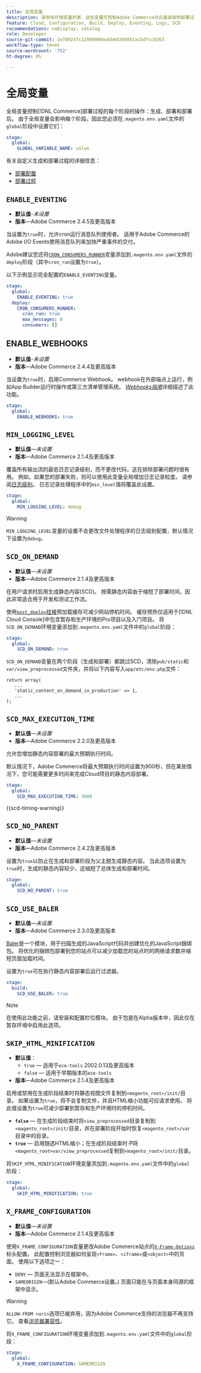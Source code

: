 ```yaml
---
title: 全局变量
description: 请参阅环境变量列表，这些变量可控制Adobe Commerce对云基础架构部署过程的操作。
feature: Cloud, Configuration, Build, Deploy, Eventing, Logs, SCD
recommendations: noDisplay, catalog
role: Developer
source-git-commit: 1e789247c12009908eabb6039d951acbdfcc9263
workflow-type: tm+mt
source-wordcount: '752'
ht-degree: 0%

---
```


# 全局变量

全局变量控制[!DNL Commerce]部署过程的每个阶段的操作：生成、部署和部署后。 由于全局变量会影响每个阶段，因此您必须在`.magento.env.yaml`文件的`global`阶段中设置它们：

```yaml
stage:
  global:
    GLOBAL_VARIABLE_NAME: value
```

有关自定义生成和部署过程的详细信息：

- [部署配置](configure-env-yaml.md)
- [部署过程](../deploy/process.md)

## `ENABLE_EVENTING`

- **默认值**-_未设置_
- **版本**—Adobe Commerce 2.4.5及更高版本

当设置为`true`时，允许cron运行消息队列使用者。 适用于Adobe Commerce的Adobe I/O Events使用消息队列来加快严重事件的交付。

Adobe建议您还将[`CRON_CONSUMERS_RUNNER`](./variables-deploy.md#cron_consumers_runner)变量添加到`.magento.env.yaml`文件的`deploy`阶段（其中`cron_run`设置为`true`）。

以下示例显示完全配置的`ENABLE_EVENTING`变量。

```yaml
stage:
  global:
    ENABLE_EVENTING: true
  deploy:
    CRON_CONSUMERS_RUNNER:
      cron_run: true
      max_messages: 0
      consumers: []
```

## ENABLE_WEBHOOKS

- **默认值**-_未设置_
- **版本**—Adobe Commerce 2.4.4及更高版本

当设置为`true`时，启用Commerce Webhook。 webhook在外部端点上运行，例如App Builder运行时操作或第三方清单管理系统。 [_Webhooks指南_](https://developer.adobe.com/commerce/extensibility/webhooks)详细描述了此功能。

```yaml
stage:
  global:
    ENABLE_WEBHOOKS: true
```

## `MIN_LOGGING_LEVEL`

- **默认值**—_未设置_
- **版本**—Adobe Commerce 2.1.4及更高版本

覆盖所有输出流的最低日志记录级别，而不更改代码，这在排除部署问题时很有用。 例如，如果您的部署失败，则可以使用此变量全局增加日志记录粒度。 请参阅[日志级别](log-handlers.md#log-levels)。 日志记录处理程序中的`min_level`值将覆盖此设置。

```yaml
stage:
  global:
    MIN_LOGGING_LEVEL: debug
```

>[!WARNING]
>
>`MIN_LOGGING_LEVEL`变量的设置不会更改文件处理程序的日志级别配置，默认情况下设置为`debug`。

## `SCD_ON_DEMAND`

- **默认值**—_未设置_
- **版本**—Adobe Commerce 2.1.4及更高版本

在用户请求时启用生成静态内容(SCD)。 按需静态内容由于缩短了部署时间，因此非常适合用于开发和测试工作流。

使用[`post_deploy`挂接](../application/hooks-property.md)预加载缓存可减少网站停机时间。 缓存预热仅适用于[!DNL Cloud Console]中包含暂存和生产环境的Pro项目以及入门项目。 将`SCD_ON_DEMAND`环境变量添加到`.magento.env.yaml`文件中的`global`阶段：

```yaml
stage:
  global:
    SCD_ON_DEMAND: true
```

`SCD_ON_DEMAND`变量在两个阶段（生成和部署）都跳过SCD，清除`pub/static`和`var/view_preprocessed`文件夹，并将以下内容写入`app/etc/env.php`文件：

```php?start_inline=1
return array(
   ...
   'static_content_on_demand_in_production' => 1,
   ...
);
```

## `SCD_MAX_EXECUTION_TIME`

- **默认值**—_未设置_
- **版本**—Adobe Commerce 2.2.0及更高版本

允许您增加静态内容部署的最大预期执行时间。

默认情况下，Adobe Commerce将最大预期执行时间设置为900秒，但在某些情况下，您可能需要更多时间来完成Cloud项目的静态内容部署。

```yaml
stage:
  global:
    SCD_MAX_EXECUTION_TIME: 3600
```

{{scd-timing-warning}}

## `SCD_NO_PARENT`

- **默认值**—_未设置_
- **版本**—Adobe Commerce 2.4.2及更高版本

设置为`true`以防止在生成和部署阶段为父主题生成静态内容。 当此选项设置为`true`时，生成的静态内容较少，这缩短了总体生成和部署时间。

```yaml
stage:
  global:
    SCD_NO_PARENT: true
```

## `SCD_USE_BALER`

- **默认值**—_未设置_
- **版本**—Adobe Commerce 2.3.0及更高版本

[Baler](https://github.com/magento/baler)是一个模块，用于扫描生成的JavaScript代码并创建优化的JavaScript捆绑包。 将优化的捆绑包部署到您的站点可以减少加载您的站点时的网络请求数并缩短页面加载时间。

设置为`true`可在执行静态内容部署后运行过滤器。

```yaml
stage:
  build:
    SCD_USE_BALER: true
```

>[!NOTE]
>
>在使用此功能之前，请安装和配置栏位模块。 由于包是在Alpha版本中，因此仅在暂存环境中启用此选项。

## `SKIP_HTML_MINIFICATION`

- **默认值**：
   - `true` — 适用于`ece-tools` 2002.0.13及更高版本
   - `false` — 适用于早期版本的`ece-tools`
- **版本**—Adobe Commerce 2.1.4及更高版本

启用或禁用在生成阶段结束时将静态视图文件复制到`<magento_root>/init/`目录。 如果设置为`true`，将不会复制文件，并且HTML缩小功能可应请求使用。 将此值设置为`true`可减少部署到暂存和生产环境时的停机时间。

- **`false`** — 在生成阶段结束时将`view_preprocessed`目录复制到`<magento_root>/init/`目录，并在部署阶段开始时恢复`<magento_root>/var`目录中的目录。
- **`true`** — 启用随选HTML缩小；在生成阶段结束时&#x200B;_不_&#x200B;将`<magento_root>var/view_preprocessed`复制到`<magento_root>/init/`目录。

将`SKIP_HTML_MINIFICATION`环境变量添加到`.magento.env.yaml`文件中的`global`阶段：

```yaml
stage:
  global:
    SKIP_HTML_MINIFICATION: true
```

## `X_FRAME_CONFIGURATION`

- **默认值**—_未设置_
- **版本**—Adobe Commerce 2.1.4及更高版本

使用`X_FRAME_CONFIGURATION`变量更改Adobe Commerce站点的[`X-Frame-Options`](https://experienceleague.adobe.com/docs/commerce-operations/configuration-guide/security/xframe-options.html?lang=zh-Hans)标头配置。 此配置控制浏览器如何呈现`<frame>`、`<iframe>`或`<object>`中的页面。 使用以下选项之一：

- `DENY` — 页面无法显示在框架中。
- `SAMEORIGIN`—(默认Adobe Commerce设置。) 页面只能在与页面本身同源的框架中显示。

>[!WARNING]
>
>`ALLOW-FROM <uri>`选项已被弃用，因为Adobe Commerce支持的浏览器不再支持它。 查看[浏览器兼容性](https://developer.mozilla.org/en-US/docs/Web/HTTP/Headers/X-Frame-Options#Browser_compatibility)。

将`X_FRAME_CONFIGURATION`环境变量添加到`.magento.env.yaml`文件中的`global`阶段：

```yaml
stage:
  global:
    X_FRAME_CONFIGURATION: SAMEORIGIN
```
